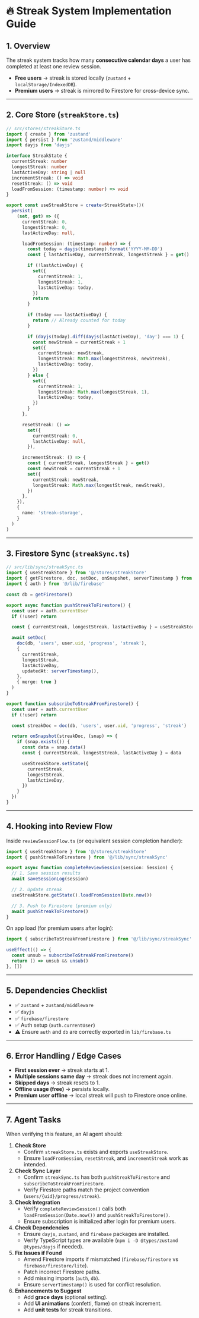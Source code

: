 # 🔥 Streak System Implementation Guide

## 1. Overview

The streak system tracks how many **consecutive calendar days** a user
has completed at least one review session.

-   **Free users** → streak is stored locally (`zustand` +
    `localStorage/IndexedDB`).
-   **Premium users** → streak is mirrored to Firestore for cross-device
    sync.

------------------------------------------------------------------------

## 2. Core Store (`streakStore.ts`)

``` ts
// src/stores/streakStore.ts
import { create } from 'zustand'
import { persist } from 'zustand/middleware'
import dayjs from 'dayjs'

interface StreakState {
  currentStreak: number
  longestStreak: number
  lastActiveDay: string | null
  incrementStreak: () => void
  resetStreak: () => void
  loadFromSession: (timestamp: number) => void
}

export const useStreakStore = create<StreakState>()(
  persist(
    (set, get) => ({
      currentStreak: 0,
      longestStreak: 0,
      lastActiveDay: null,

      loadFromSession: (timestamp: number) => {
        const today = dayjs(timestamp).format('YYYY-MM-DD')
        const { lastActiveDay, currentStreak, longestStreak } = get()

        if (!lastActiveDay) {
          set({
            currentStreak: 1,
            longestStreak: 1,
            lastActiveDay: today,
          })
          return
        }

        if (today === lastActiveDay) {
          return // Already counted for today
        }

        if (dayjs(today).diff(dayjs(lastActiveDay), 'day') === 1) {
          const newStreak = currentStreak + 1
          set({
            currentStreak: newStreak,
            longestStreak: Math.max(longestStreak, newStreak),
            lastActiveDay: today,
          })
        } else {
          set({
            currentStreak: 1,
            longestStreak: Math.max(longestStreak, 1),
            lastActiveDay: today,
          })
        }
      },

      resetStreak: () =>
        set({
          currentStreak: 0,
          lastActiveDay: null,
        }),

      incrementStreak: () => {
        const { currentStreak, longestStreak } = get()
        const newStreak = currentStreak + 1
        set({
          currentStreak: newStreak,
          longestStreak: Math.max(longestStreak, newStreak),
        })
      },
    }),
    {
      name: 'streak-storage',
    }
  )
)
```

------------------------------------------------------------------------

## 3. Firestore Sync (`streakSync.ts`)

``` ts
// src/lib/sync/streakSync.ts
import { useStreakStore } from '@/stores/streakStore'
import { getFirestore, doc, setDoc, onSnapshot, serverTimestamp } from 'firebase/firestore'
import { auth } from '@/lib/firebase'

const db = getFirestore()

export async function pushStreakToFirestore() {
  const user = auth.currentUser
  if (!user) return

  const { currentStreak, longestStreak, lastActiveDay } = useStreakStore.getState()

  await setDoc(
    doc(db, 'users', user.uid, 'progress', 'streak'),
    {
      currentStreak,
      longestStreak,
      lastActiveDay,
      updatedAt: serverTimestamp(),
    },
    { merge: true }
  )
}

export function subscribeToStreakFromFirestore() {
  const user = auth.currentUser
  if (!user) return

  const streakDoc = doc(db, 'users', user.uid, 'progress', 'streak')

  return onSnapshot(streakDoc, (snap) => {
    if (snap.exists()) {
      const data = snap.data()
      const { currentStreak, longestStreak, lastActiveDay } = data

      useStreakStore.setState({
        currentStreak,
        longestStreak,
        lastActiveDay,
      })
    }
  })
}
```

------------------------------------------------------------------------

## 4. Hooking into Review Flow

Inside `reviewSessionFlow.ts` (or equivalent session completion
handler):

``` ts
import { useStreakStore } from '@/stores/streakStore'
import { pushStreakToFirestore } from '@/lib/sync/streakSync'

export async function completeReviewSession(session: Session) {
  // 1. Save session results
  await saveSessionLog(session)

  // 2. Update streak
  useStreakStore.getState().loadFromSession(Date.now())

  // 3. Push to Firestore (premium only)
  await pushStreakToFirestore()
}
```

On app load (for premium users after login):

``` ts
import { subscribeToStreakFromFirestore } from '@/lib/sync/streakSync'

useEffect(() => {
  const unsub = subscribeToStreakFromFirestore()
  return () => unsub && unsub()
}, [])
```

------------------------------------------------------------------------

## 5. Dependencies Checklist

-   ✅ `zustand` + `zustand/middleware`
-   ✅ `dayjs`
-   ✅ `firebase/firestore`
-   ✅ Auth setup (`auth.currentUser`)
-   ⚠️ Ensure `auth` and `db` are correctly exported in
    `lib/firebase.ts`

------------------------------------------------------------------------

## 6. Error Handling / Edge Cases

-   **First session ever** → streak starts at 1.
-   **Multiple sessions same day** → streak does not increment again.
-   **Skipped days** → streak resets to 1.
-   **Offline usage (free)** → persists locally.
-   **Premium user offline** → local streak will push to Firestore once
    online.

------------------------------------------------------------------------

## 7. Agent Tasks

When verifying this feature, an AI agent should:

1.  **Check Store**
    -   Confirm `streakStore.ts` exists and exports `useStreakStore`.
    -   Ensure `loadFromSession`, `resetStreak`, and `incrementStreak`
        work as intended.
2.  **Check Sync Layer**
    -   Confirm `streakSync.ts` has both `pushStreakToFirestore` and
        `subscribeToStreakFromFirestore`.
    -   Verify Firestore paths match the project convention
        (`users/{uid}/progress/streak`).
3.  **Check Integration**
    -   Verify `completeReviewSession()` calls both
        `loadFromSession(Date.now())` and `pushStreakToFirestore()`.
    -   Ensure subscription is initialized after login for premium
        users.
4.  **Check Dependencies**
    -   Ensure `dayjs`, `zustand`, and `firebase` packages are
        installed.
    -   Verify TypeScript types are available
        (`npm i -D @types/zustand @types/dayjs` if needed).
5.  **Fix Issues if Found**
    -   Amend Firestore imports if mismatched (`firebase/firestore` vs
        `firebase/firestore/lite`).
    -   Patch incorrect Firestore paths.
    -   Add missing imports (`auth`, `db`).
    -   Ensure `serverTimestamp()` is used for conflict resolution.
6.  **Enhancements to Suggest**
    -   Add **grace days** (optional setting).
    -   Add **UI animations** (confetti, flame) on streak increment.
    -   Add **unit tests** for streak transitions.
